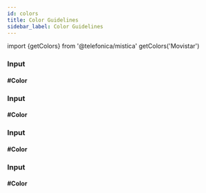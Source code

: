 ```yaml
---
id: colors
title: Color Guidelines
sidebar_label: Color Guidelines
---
```


import {getColors} from '@telefonica/mistica'
getColors('Movistar')

<div class="palette">
<div id="cardPalette">
    <div class="cardColor movistarBlue"></div>
    <div class="info">
        <h3>Input</h3>
        <h4>#Color</h4>
    </div>
</div>

<div id="cardPalette">
    <div class="cardColor movistarGreen"></div>
    <div class="info">
        <h3>Input</h3>
        <h4>#Color</h4>
    </div>
</div>

<div id="cardPalette">
    <div class="cardColor movistarGreen"></div>
    <div class="info">
        <h3>Input</h3>
        <h4>#Color</h4>
    </div>
</div>

<div id="cardPalette">
    <div class="cardColor movistarGreen"></div>
    <div class="info">
        <h3>Input</h3>
        <h4>#Color</h4>
    </div>
</div>
</div>